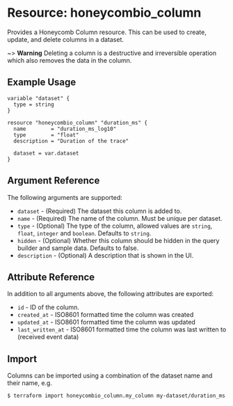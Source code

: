 # Resource: honeycombio_column

Provides a Honeycomb Column resource.
This can be used to create, update, and delete columns in a dataset.

~> **Warning** Deleting a column is a destructive and irreversible operation which also removes the data in the column.

## Example Usage

```hcl
variable "dataset" {
  type = string
}

resource "honeycombio_column" "duration_ms" {
  name        = "duration_ms_log10"
  type        = "float"
  description = "Duration of the trace"

  dataset = var.dataset
}
```

## Argument Reference

The following arguments are supported:

* `dataset` - (Required) The dataset this column is added to.
* `name` - (Required) The name of the column. Must be unique per dataset.
* `type` - (Optional) The type of the column, allowed values are `string`, `float`, `integer` and `boolean`. Defaults to `string`.
* `hidden` - (Optional) Whether this column should be hidden in the query builder and sample data. Defaults to false.
* `description` - (Optional) A description that is shown in the UI.

## Attribute Reference

In addition to all arguments above, the following attributes are exported:

* `id` - ID of the column.
* `created_at` - ISO8601 formatted time the column was created
* `updated_at` - ISO8601 formatted time the column was updated
* `last_written_at` - ISO8601 formatted time the column was last written to (received event data)

## Import

Columns can be imported using a combination of the dataset name and their name, e.g.

```
$ terraform import honeycombio_column.my_column my-dataset/duration_ms
```
